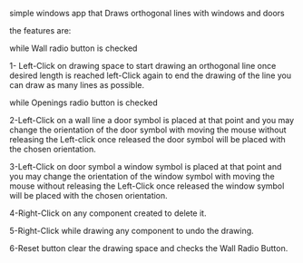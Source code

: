simple windows app that Draws orthogonal lines with windows and doors

the features are:

while Wall radio button is checked 

1- Left-Click on drawing space to start drawing an orthogonal line once desired length is reached left-Click again to end the drawing of the line you can draw as many lines as possible.

while Openings radio button is checked

2-Left-Click on a wall line a door symbol is placed at that point and you may change the orientation of the door symbol with moving the mouse without releasing the Left-click once released the door symbol will be placed with the chosen orientation. 

3-Left-Click on door symbol a window symbol is placed at that point and you may change the orientation of the window symbol with moving the mouse without releasing the Left-Click once released the window symbol will be placed with the chosen orientation. 

4-Right-Click on any component created to delete it.

5-Right-Click while drawing any component to undo the drawing. 

6-Reset button clear the drawing space and checks the Wall Radio Button.
